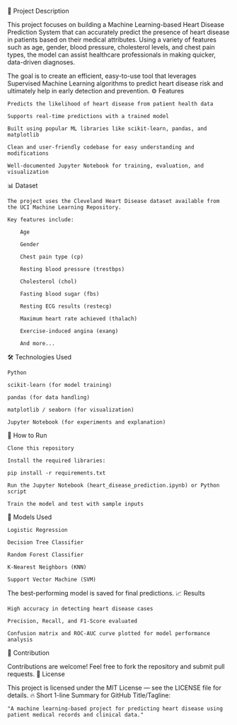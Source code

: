 📝 Project Description

This project focuses on building a Machine Learning-based Heart Disease Prediction System that can accurately predict the presence of heart disease in patients based on their medical attributes.
Using a variety of features such as age, gender, blood pressure, cholesterol levels, and chest pain types, the model can assist healthcare professionals in making quicker, data-driven diagnoses.

The goal is to create an efficient, easy-to-use tool that leverages Supervised Machine Learning algorithms to predict heart disease risk and ultimately help in early detection and prevention.
⚙️ Features

    Predicts the likelihood of heart disease from patient health data

    Supports real-time predictions with a trained model

    Built using popular ML libraries like scikit-learn, pandas, and matplotlib

    Clean and user-friendly codebase for easy understanding and modifications

    Well-documented Jupyter Notebook for training, evaluation, and visualization

📊 Dataset

    The project uses the Cleveland Heart Disease dataset available from the UCI Machine Learning Repository.

    Key features include:

        Age

        Gender

        Chest pain type (cp)

        Resting blood pressure (trestbps)

        Cholesterol (chol)

        Fasting blood sugar (fbs)

        Resting ECG results (restecg)

        Maximum heart rate achieved (thalach)

        Exercise-induced angina (exang)

        And more...

🛠️ Technologies Used

    Python

    scikit-learn (for model training)

    pandas (for data handling)

    matplotlib / seaborn (for visualization)

    Jupyter Notebook (for experiments and explanation)

🚀 How to Run

    Clone this repository

    Install the required libraries:

    pip install -r requirements.txt

    Run the Jupyter Notebook (heart_disease_prediction.ipynb) or Python script

    Train the model and test with sample inputs

🎯 Models Used

    Logistic Regression

    Decision Tree Classifier

    Random Forest Classifier

    K-Nearest Neighbors (KNN)

    Support Vector Machine (SVM)

The best-performing model is saved for final predictions.
📈 Results

    High accuracy in detecting heart disease cases

    Precision, Recall, and F1-Score evaluated

    Confusion matrix and ROC-AUC curve plotted for model performance analysis

🤝 Contribution

Contributions are welcome! Feel free to fork the repository and submit pull requests.
📄 License

This project is licensed under the MIT License — see the LICENSE file for details.
🔥 Short 1-line Summary for GitHub Title/Tagline:

    "A machine learning-based project for predicting heart disease using patient medical records and clinical data."
